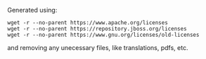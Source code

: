 Generated using:
```
wget -r --no-parent https://www.apache.org/licenses
wget -r --no-parent https://repository.jboss.org/licenses
wget -r --no-parent https://www.gnu.org/licenses/old-licenses
```

and removing any unecessary files, like translations, pdfs, etc.
